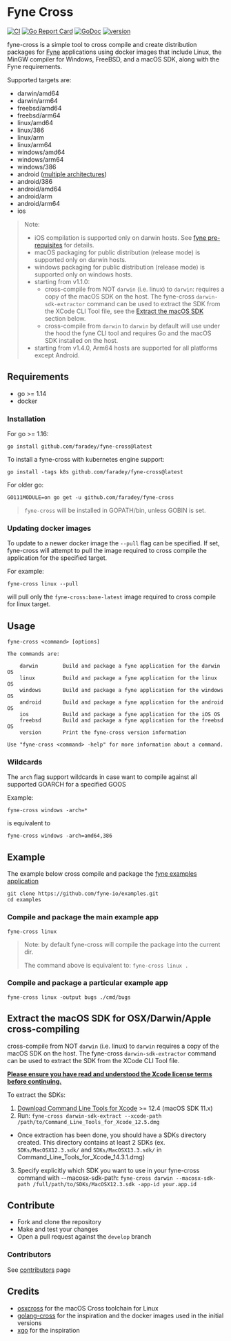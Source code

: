 # Fyne Cross

[![CI](https://github.com/faradey/fyne-cross/workflows/CI/badge.svg)](https://github.com/faradey/fyne-cross/actions?query=workflow%3ACI) [![Go Report Card](https://goreportcard.com/badge/github.com/faradey/fyne-cross)](https://goreportcard.com/report/github.com/faradey/fyne-cross) [![GoDoc](https://godoc.org/github.com/faradey/fyne-cross?status.svg)](http://godoc.org/github.com/faradey/fyne-cross) [![version](https://img.shields.io/github/v/tag/faradey/fyne-cross?label=version)]()

fyne-cross is a simple tool to cross compile and create distribution packages
for [Fyne](https://fyne.io) applications using docker images that include Linux,
the MinGW compiler for Windows, FreeBSD, and a macOS SDK, along with the Fyne
requirements.

Supported targets are:
  -  darwin/amd64
  -  darwin/arm64
  -  freebsd/amd64
  -  freebsd/arm64
  -  linux/amd64
  -  linux/386
  -  linux/arm
  -  linux/arm64
  -  windows/amd64
  -  windows/arm64
  -  windows/386
  -  android ([multiple architectures](https://developer.android.com/ndk/guides/abis))
  -  android/386
  -  android/amd64
  -  android/arm
  -  android/arm64
  -  ios

> Note: 
> - iOS compilation is supported only on darwin hosts. See [fyne pre-requisites](https://developer.fyne.io/started/#prerequisites) for details.
> - macOS packaging for public distribution (release mode) is supported only on darwin hosts.
> - windows packaging for public distribution (release mode) is supported only on windows hosts.
> - starting from v1.1.0:
>   - cross-compile from NOT `darwin` (i.e. linux) to `darwin`: requires a copy of the macOS SDK on the host. The fyne-cross `darwin-sdk-extractor` command can be used to extract the SDK from the XCode CLI Tool file, see the [Extract the macOS SDK](#extract_macos_sdk) section below.
>   - cross-compile from `darwin` to `darwin` by default will use under the hood the fyne CLI tool and requires Go and the macOS SDK installed on the host.
> - starting from v1.4.0, Arm64 hosts are supported for all platforms except Android.

## Requirements

- go >= 1.14
- docker

### Installation

For go >= 1.16:
```
go install github.com/faradey/fyne-cross@latest
```

To install a fyne-cross with kubernetes engine support:
```
go install -tags k8s github.com/faradey/fyne-cross@latest
```

For older go:
```
GO111MODULE=on go get -u github.com/faradey/fyne-cross
```

> `fyne-cross` will be installed in GOPATH/bin, unless GOBIN is set.

### Updating docker images

To update to a newer docker image the `--pull` flag can be specified.
If set, fyne-cross will attempt to pull the image required to cross compile the application for the specified target.

For example:

```
fyne-cross linux --pull
```

will pull only the `fyne-cross:base-latest` image required to cross compile for linux target.   

## Usage

```
fyne-cross <command> [options]

The commands are:

	darwin        Build and package a fyne application for the darwin OS
	linux         Build and package a fyne application for the linux OS
	windows       Build and package a fyne application for the windows OS
	android       Build and package a fyne application for the android OS
	ios           Build and package a fyne application for the iOS OS
	freebsd       Build and package a fyne application for the freebsd OS
	version       Print the fyne-cross version information

Use "fyne-cross <command> -help" for more information about a command.
```

### Wildcards

The `arch` flag support wildcards in case want to compile against all supported GOARCH for a specified GOOS

Example:

```
fyne-cross windows -arch=*
```

is equivalent to

```
fyne-cross windows -arch=amd64,386
```

## Example

The example below cross compile and package the [fyne examples application](https://github.com/fyne-io/examples)

```
git clone https://github.com/fyne-io/examples.git
cd examples
```

### Compile and package the main example app

```
fyne-cross linux
```

> Note: by default fyne-cross will compile the package into the current dir.
>
> The command above is equivalent to: `fyne-cross linux .`

### Compile and package a particular example app

```
fyne-cross linux -output bugs ./cmd/bugs
```

## <a name="extract_macos_sdk"></a>Extract the macOS SDK for OSX/Darwin/Apple cross-compiling
cross-compile from NOT `darwin` (i.e. linux) to `darwin` requires a copy of the macOS SDK on the host. 
The fyne-cross `darwin-sdk-extractor` command can be used to extract the SDK from the XCode CLI Tool file.

**[Please ensure you have read and understood the Xcode license
   terms before continuing.](https://www.apple.com/legal/sla/docs/xcode.pdf)**

To extract the SDKs:
1. [Download Command Line Tools for Xcode](https://developer.apple.com/download/all/?q=Command%20Line%20Tools) >= 12.4 (macOS SDK 11.x)
2. Run: `fyne-cross darwin-sdk-extract --xcode-path /path/to/Command_Line_Tools_for_Xcode_12.5.dmg`
  * Once extraction has been done, you should have a SDKs directory created. This directory contains at least 2 SDKs (ex. `SDKs/MacOSX12.3.sdk/` and `SDKs/MacOSX13.3.sdk/` in Command_Line_Tools_for_Xcode_14.3.1.dmg)
3. Specify explicitly which SDK you want to use in your fyne-cross command with --macosx-sdk-path: `fyne-cross darwin --macosx-sdk-path /full/path/to/SDKs/MacOSX12.3.sdk -app-id your.app.id`

## Contribute

- Fork and clone the repository
- Make and test your changes
- Open a pull request against the `develop` branch

### Contributors

See [contributors](https://github.com/faradey/fyne-cross/graphs/contributors) page

## Credits

- [osxcross](https://github.com/tpoechtrager/osxcross) for the macOS Cross toolchain for Linux
- [golang-cross](https://github.com/docker/golang-cross) for the inspiration and the docker images used in the initial versions
- [xgo](https://github.com/karalabe/xgo) for the inspiration
